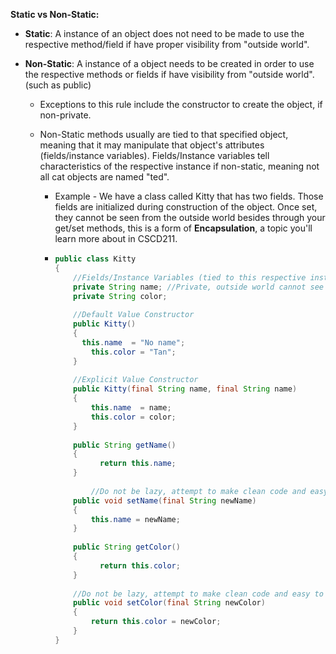 **Static vs Non-Static:**

- **Static**: A instance of an object does not need to be made to use the respective method/field if have proper visibility from "outside world".

- **Non-Static**: A instance of a object needs to be created in order to use the respective methods or fields if have visibility from "outside world". (such as public)

  - Exceptions to this rule include the constructor to create the object, if non-private.

  - Non-Static methods usually are tied to that specified object, meaning that it may manipulate that object's attributes (fields/instance variables). Fields/Instance variables tell characteristics of the respective instance if non-static, meaning not all cat objects are named "ted". 

    - Example - We have a class called Kitty that has two fields. Those fields are initialized during construction of the object. Once set, they cannot be seen from the outside world besides through your get/set methods, this is a form of __Encapsulation__, a topic you'll learn more about in CSCD211. 

    - ```java
      public class Kitty
      {
          //Fields/Instance Variables (tied to this respective instance of the class, aka a object)
          private String name; //Private, outside world cannot see (outside class)
          private String color;
          
          //Default Value Constructor
          public Kitty()
          {
      		this.name  = "No name";
              this.color = "Tan";
          }
          
          //Explicit Value Constructor
          public Kitty(final String name, final String name)
          {
              this.name  = name;
              this.color = color;
          }
          
          public String getName()
          {
      		    return this.name;
          }
          
              //Do not be lazy, attempt to make clean code and easy to read/understand variable names.
          public void setName(final String newName)
          {
              this.name = newName;
          }
          
          public String getColor()
          {
      		    return this.color;
          }
          
          //Do not be lazy, attempt to make clean code and easy to read/understand variable names.
          public void setColor(final String newColor)
          {
              return this.color = newColor;
          }
      }
      ```
